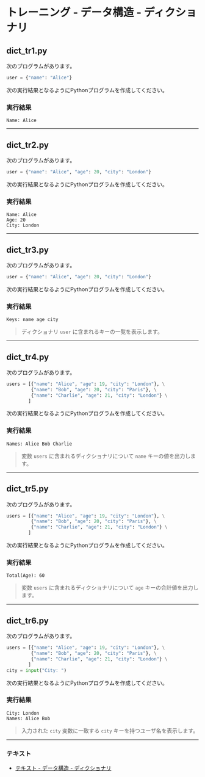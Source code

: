 # トレーニング - データ構造 - ディクショナリ

## dict_tr1.py

次のプログラムがあります。

``` python
user = {"name": "Alice"}
```

次の実行結果となるようにPythonプログラムを作成してください。

### 実行結果

``` 
Name: Alice
```

---

## dict_tr2.py

次のプログラムがあります。

``` python
user = {"name": "Alice", "age": 20, "city": "London"}
```

次の実行結果となるようにPythonプログラムを作成してください。

### 実行結果

``` 
Name: Alice
Age: 20
City: London
```

---

## dict_tr3.py

次のプログラムがあります。

``` python
user = {"name": "Alice", "age": 20, "city": "London"}
```

次の実行結果となるようにPythonプログラムを作成してください。

### 実行結果

``` 
Keys: name age city 
```

> ディクショナリ `user` に含まれるキーの一覧を表示します。

---

## dict_tr4.py

次のプログラムがあります。

``` python
users = [{"name": "Alice", "age": 19, "city": "London"}, \
         {"name": "Bob", "age": 20, "city": "Paris"}, \
         {"name": "Charlie", "age": 21, "city": "London"} \
        ]
```

次の実行結果となるようにPythonプログラムを作成してください。

### 実行結果

``` 
Names: Alice Bob Charlie 
```

> 変数 `users` に含まれるディクショナリについて `name` キーの値を出力します。

---

## dict_tr5.py

次のプログラムがあります。

``` python
users = [{"name": "Alice", "age": 19, "city": "London"}, \
         {"name": "Bob", "age": 20, "city": "Paris"}, \
         {"name": "Charlie", "age": 21, "city": "London"} \
        ]
```

次の実行結果となるようにPythonプログラムを作成してください。

### 実行結果

``` 
Total(Age): 60
```

> 変数 `users` に含まれるディクショナリについて `age` キーの合計値を出力します。

---

## dict_tr6.py

次のプログラムがあります。

``` python
users = [{"name": "Alice", "age": 19, "city": "London"}, \
         {"name": "Bob", "age": 20, "city": "Paris"}, \
         {"name": "Charlie", "age": 21, "city": "London"} \
        ]
city = input("City: ")
```

次の実行結果となるようにPythonプログラムを作成してください。

### 実行結果

``` 
City: London
Names: Alice Bob
```

> 入力された `city` 変数に一致する `city` キーを持つユーザ名を表示します。

---

### テキスト

* [テキスト - データ構造 - ディクショナリ](../text/07_dict_ex.md)
